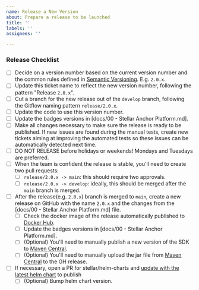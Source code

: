 ```yaml
---
name: Release a New Version
about: Prepare a release to be launched
title: ''
labels: ''
assignees: ''

---
```


<!-- Please Follow this checklist before making your release. Thanks! -->

### Release Checklist

- [ ] Decide on a version number based on the current version number and the common rules defined in [Semantic Versioning](https://semver.org). E.g. `2.0.x`.
- [ ] Update this ticket name to reflect the new version number, following the pattern "Release `2.0.x`".
- [ ] Cut a branch for the new release out of the `develop` branch, following the Gitflow naming pattern `release/2.0.x`.
- [ ] Update the code to use this version number.
- [ ] Update the badges versions in [docs/00 - Stellar Anchor Platform.md].
- [ ] Make all changes necessary to make sure the release is ready to be published. If new issues are found during the manual tests, create new tickets aiming at improving the automated tests so these issues can be automatically detected next time.
- [ ] DO NOT RELEASE before holidays or weekends! Mondays and Tuesdays are preferred.
- [ ] When the team is confident the release is stable, you'll need to create two pull requests:
  - [ ] `release/2.0.x -> main`: this should require two approvals.
  - [ ] `release/2.0.x -> develop`: ideally, this should be merged after the `main` branch is merged.
- [ ] After the release(e.g. `2.0.x`) branch is merged to `main`, create a new release on GitHub with the name `2.0.x` and the changes from the [docs/00 - Stellar Anchor Platform.md] file.
  - [ ] Check the docker image of the release automatically published to [Docker Hub](https://hub.docker.com/r/stellar/anchor-platform).
  - [ ] Update the badges versions in [docs/00 - Stellar Anchor Platform.md].
  - [ ] (Optional) You'll need to manually publish a new version of the SDK to [Maven Central](https://search.maven.org/search?q=g:org.stellar.anchor-sdk).
  - [ ] (Optional) You'll need to manually upload the jar file from [Maven Central](https://search.maven.org/search?q=g:org.stellar.anchor-sdk) to the GH release.
- [ ] If necessary, open a PR for stellar/helm-charts and [update with the latest helm chart](https://docs.google.com/document/d/10ujUQZvBCMUyciObQPouxjtlnOdI5OpAz2Pk1LFdDDE) to publish
  - [ ] (Optional) Bump helm chart version.

